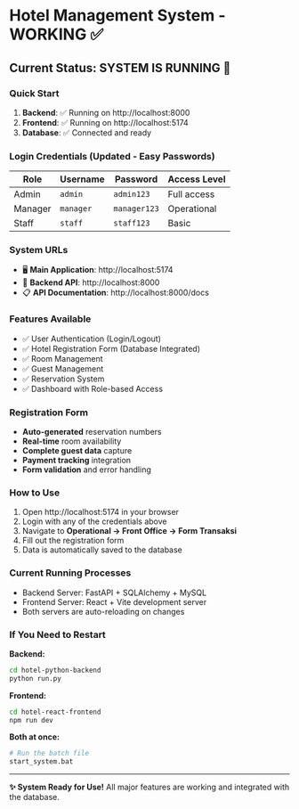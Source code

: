 # Hotel Management System - WORKING ✅

## Current Status: **SYSTEM IS RUNNING** 🚀

### Quick Start
1. **Backend**: ✅ Running on http://localhost:8000
2. **Frontend**: ✅ Running on http://localhost:5174
3. **Database**: ✅ Connected and ready

### Login Credentials (Updated - Easy Passwords)
| Role | Username | Password | Access Level |
|------|----------|----------|--------------|
| Admin | `admin` | `admin123` | Full access |
| Manager | `manager` | `manager123` | Operational |
| Staff | `staff` | `staff123` | Basic |

### System URLs
- 🖥️ **Main Application**: http://localhost:5174
- 📡 **Backend API**: http://localhost:8000
- 📋 **API Documentation**: http://localhost:8000/docs

### Features Available
- ✅ User Authentication (Login/Logout)
- ✅ Hotel Registration Form (Database Integrated)
- ✅ Room Management
- ✅ Guest Management
- ✅ Reservation System
- ✅ Dashboard with Role-based Access

### Registration Form
- **Auto-generated** reservation numbers
- **Real-time** room availability
- **Complete guest data** capture
- **Payment tracking** integration
- **Form validation** and error handling

### How to Use
1. Open http://localhost:5174 in your browser
2. Login with any of the credentials above
3. Navigate to **Operational → Front Office → Form Transaksi** 
4. Fill out the registration form
5. Data is automatically saved to the database

### Current Running Processes
- Backend Server: FastAPI + SQLAlchemy + MySQL
- Frontend Server: React + Vite development server
- Both servers are auto-reloading on changes

### If You Need to Restart
**Backend:**
```bash
cd hotel-python-backend
python run.py
```

**Frontend:**
```bash
cd hotel-react-frontend
npm run dev
```

**Both at once:**
```bash
# Run the batch file
start_system.bat
```

---
**✨ System Ready for Use!** All major features are working and integrated with the database.